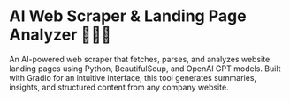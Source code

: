 # AI Web Scraper & Landing Page Analyzer 🕵️‍♂️🤖
An AI-powered web scraper that fetches, parses, and analyzes website landing pages using Python, BeautifulSoup, and OpenAI GPT models.
Built with Gradio for an intuitive interface, this tool generates summaries, insights, and structured content from any company website.
